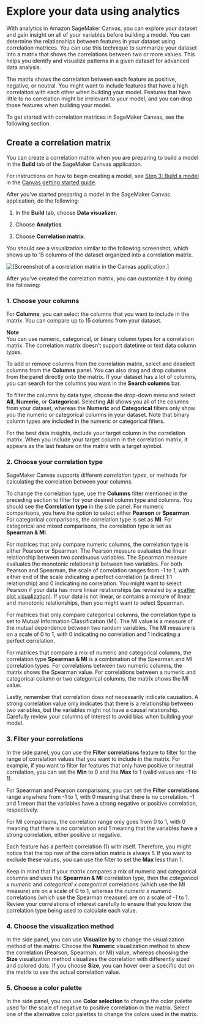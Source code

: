 # Explore your data using analytics<a name="canvas-explore-data-analytics"></a>

With analytics in Amazon SageMaker Canvas, you can explore your dataset and gain insight on all of your variables before building a model\. You can determine the relationships between features in your dataset using correlation matrices\. You can use this technique to summarize your dataset into a matrix that shows the correlations between two or more values\. This helps you identify and visualize patterns in a given dataset for advanced data analysis\.

The matrix shows the correlation between each feature as positive, negative, or neutral\. You might want to include features that have a high correlation with each other when building your model\. Features that have little to no correlation might be irrelevant to your model, and you can drop those features when building your model\.

To get started with correlation matrices in SageMaker Canvas, see the following section\.

## Create a correlation matrix<a name="canvas-explore-data-analytics-correlation-matrix"></a>

You can create a correlation matrix when you are preparing to build a model in the **Build** tab of the SageMaker Canvas application\.

For instructions on how to begin creating a model, see [Step 3: Build a model](canvas-getting-started.md#getting-started-step3) in the [Canvas getting started guide](https://docs.aws.amazon.com/sagemaker/latest/dg/canvas-getting-started.html)\.

After you’ve started preparing a model in the SageMaker Canvas application, do the following:

1. In the **Build** tab, choose **Data visualizer**\.

1. Choose **Analytics**\.

1. Choose **Correlation matrix**\.

You should see a visualization similar to the following screenshot, which shows up to 15 columns of the dataset organized into a correlation matrix\.

![\[Screenshot of a correlation matrix in the Canvas application.\]](http://docs.aws.amazon.com/sagemaker/latest/dg/images/studio/canvas/canvas-correlation-matrix-2.png)

After you’ve created the correlation matrix, you can customize it by doing the following:

### 1\. Choose your columns<a name="canvas-explore-data-analytics-correlation-matrix-columns"></a>

For **Columns**, you can select the columns that you want to include in the matrix\. You can compare up to 15 columns from your dataset\.

**Note**  
You can use numeric, categorical, or binary column types for a correlation matrix\. The correlation matrix doesn’t support datetime or text data column types\.

To add or remove columns from the correlation matrix, select and deselect columns from the **Columns** panel\. You can also drag and drop columns from the panel directly onto the matrix\. If your dataset has a lot of columns, you can search for the columns you want in the **Search columns** bar\.

To filter the columns by data type, choose the drop\-down menu and select **All**, **Numeric**, or **Categorical**\. Selecting **All** shows you all of the columns from your dataset, whereas the **Numeric** and **Categorical** filters only show you the numeric or categorical columns in your dataset\. Note that binary column types are included in the numeric or categorical filters\.

For the best data insights, include your target column in the correlation matrix\. When you include your target column in the correlation matrix, it appears as the last feature on the matrix with a target symbol\.

### 2\. Choose your correlation type<a name="canvas-explore-data-analytics-correlation-matrix-cor-type"></a>

SageMaker Canvas supports different *correlation types*, or methods for calculating the correlation between your columns\.

To change the correlation type, use the **Columns** filter mentioned in the preceding section to filter for your desired column type and columns\. You should see the **Correlation type** in the side panel\. For numeric comparisons, you have the option to select either **Pearson** or **Spearman**\. For categorical comparisons, the correlation type is set as **MI**\. For categorical and mixed comparisons, the correlation type is set as **Spearman & MI**\.

For matrices that only compare numeric columns, the correlation type is either Pearson or Spearman\. The Pearson measure evaluates the linear relationship between two continuous variables\. The Spearman measure evaluates the monotonic relationship between two variables\. For both Pearson and Spearman, the scale of correlation ranges from \-1 to 1, with either end of the scale indicating a perfect correlation \(a direct 1:1 relationship\) and 0 indicating no correlation\. You might want to select Pearson if your data has more linear relationships \(as revealed by a [scatter plot visualization](https://docs.aws.amazon.com/sagemaker/latest/dg/canvas-explore-data.html#canvas-explore-data-scatterplot)\)\. If your data is not linear, or contains a mixture of linear and monotonic relationships, then you might want to select Spearman\.

For matrices that only compare categorical columns, the correlation type is set to Mutual Information Classification \(MI\)\. The MI value is a measure of the mutual dependence between two random variables\. The MI measure is on a scale of 0 to 1, with 0 indicating no correlation and 1 indicating a perfect correlation\.

For matrices that compare a mix of numeric and categorical columns, the correlation type **Spearman & MI** is a combination of the Spearman and MI correlation types\. For correlations between two numeric columns, the matrix shows the Spearman value\. For correlations between a numeric and categorical column or two categorical columns, the matrix shows the MI value\.

Lastly, remember that correlation does not necessarily indicate causation\. A strong correlation value only indicates that there is a relationship between two variables, but the variables might not have a causal relationship\. Carefully review your columns of interest to avoid bias when building your model\.

### 3\. Filter your correlations<a name="canvas-explore-data-analytics-correlation-matrix-filter"></a>

In the side panel, you can use the **Filter correlations** feature to filter for the range of correlation values that you want to include in the matrix\. For example, if you want to filter for features that only have positive or neutral correlation, you can set the **Min** to 0 and the **Max** to 1 \(valid values are \-1 to 1\)\.

For Spearman and Pearson comparisons, you can set the **Filter correlations** range anywhere from \-1 to 1, with 0 meaning that there is no correlation\. \-1 and 1 mean that the variables have a strong negative or positive correlation, respectively\.

For MI comparisons, the correlation range only goes from 0 to 1, with 0 meaning that there is no correlation and 1 meaning that the variables have a strong correlation, either positive or negative\.

Each feature has a perfect correlation \(1\) with itself\. Therefore, you might notice that the top row of the correlation matrix is always 1\. If you want to exclude these values, you can use the filter to set the **Max** less than 1\.

Keep in mind that if your matrix compares a mix of numeric and categorical columns and uses the **Spearman & MI** correlation type, then the *categorical x numeric* and *categorical x categorical* correlations \(which use the MI measure\) are on a scale of 0 to 1, whereas the *numeric x numeric* correlations \(which use the Spearman measure\) are on a scale of \-1 to 1\. Review your correlations of interest carefully to ensure that you know the correlation type being used to calculate each value\.

### 4\. Choose the visualization method<a name="canvas-explore-data-analytics-correlation-matrix-viz-method"></a>

In the side panel, you can use **Visualize by** to change the visualization method of the matrix\. Choose the **Numeric** visualization method to show the correlation \(Pearson, Spearman, or MI\) value, whereas choosing the **Size** visualization method visualizes the correlation with differently sized and colored dots\. If you choose **Size**, you can hover over a specific dot on the matrix to see the actual correlation value\.

### 5\. Choose a color palette<a name="canvas-explore-data-analytics-correlation-matrix-color"></a>

In the side panel, you can use **Color selection** to change the color palette used for the scale of negative to positive correlation in the matrix\. Select one of the alternative color palettes to change the colors used in the matrix\.